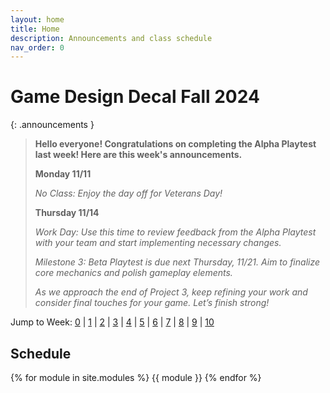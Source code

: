 ```yaml
---
layout: home
title: Home
description: Announcements and class schedule
nav_order: 0
---
```


# Game Design Decal Fall 2024

{: .announcements }
> **Hello everyone! Congratulations on completing the Alpha Playtest last week! Here are this week's announcements.**
> 
> **Monday 11/11**
>
> *No Class: Enjoy the day off for Veterans Day!*
>
> **Thursday 11/14**
>
> *Work Day: Use this time to review feedback from the Alpha Playtest with your team and start implementing necessary changes.*
>
> *Milestone 3: Beta Playtest is due next Thursday, 11/21. Aim to finalize core mechanics and polish gameplay elements.*
>
> *As we approach the end of Project 3, keep refining your work and consider final touches for your game. Let’s finish strong!*

Jump to Week: [0](#week-0) \| [1](#week-1) \| [2](#week-2) \| [3](#week-3) \| [4](#week-4) \| [5](#week-5) \| [6](#week-6) \| [7](#week-7) \| [8](#week-8) \| [9](#week-9) \| [10](#week-10)

<!-- \| [2](#week-2) \| [3](#week-3) \| [4](#week-4) \| [5](#week-5) \| [6](#week-6) \| [7](#week-7) \| [8](#week-8) \| [9](#week-9) \| [10](#week-10) \| [11](#week-11) \| [12](#week-12) \| [13](#week-13) \| [14](#week-14) -->
## Schedule

{% for module in site.modules %}
{{ module }}
{% endfor %}

[Lab 0: Setup Unity]: ./pages/labs/lab0/lab0
[Lab 1]: ./pages/labs/lab1/lab1
[Lab 2]: ./pages/labs/lab2/lab2
[Lab 3]: ./pages/labs/lab3/lab3
[Lab 4]: ./pages/labs/lab4/lab4
[Lab 5]: ./pages/labs/lab5/lab5
[Lab 6]: ./pages/labs/lab6/lab6
[Lab 7]: ./pages/labs/lab7/lab7
[Lab 8]: ./pages/labs/lab8/lab8
[Lab 9]: ./pages/labs/lab9/lab9
[Lab 10]: ./pages/labs/lab10/lab10
[Lab 11]: ./pages/labs/lab11/lab11
[Lab 12]: ./pages/labs/lab12/lab12
[Lab 13]: ./pages/labs/lab13/lab13
[Lab 14]: ./pages/labs/lab14/lab14
[Lab 15]: ./pages/labs/lab15/lab15
[Lab 16]: ./pages/labs/lab16/lab16
[Lab 17]: ./pages/labs/lab17/lab17
[Project 1]: ./pages/projects/Projects
[Project 2]: ./pages/projects/project2/project2
[Project 3]: ./pages/projects/project3/project3

[form]: https://forms.gle/WrDUcRKpRqHvDXwA7

[Apply]: https://tinyurl.com/fa24gddapp

